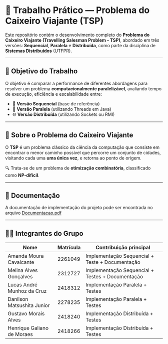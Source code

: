 # 🚚 Trabalho Prático — Problema do Caixeiro Viajante (TSP)

Este repositório contém o desenvolvimento completo do **Problema do Caixeiro Viajante (Travelling Salesman Problem - TSP)**, abordado em três versões: **Sequencial**, **Paralela** e **Distribuída**, como parte da disciplina de **Sistemas Distribuídos** (UTFPR).

---

## 🎯 Objetivo do Trabalho

O objetivo é comparar a performance de diferentes abordagens para resolver um problema **computacionalmente paralelizável**, avaliando tempo de execução, eficiência e escalabilidade entre:

- 🧮 **Versão Sequencial** (base de referência)
- 🔄 **Versão Paralela** (utilizando Threads em Java)
- 🌐 **Versão Distribuída** (utilizando Sockets ou RMI)

---

## 🧩 Sobre o Problema do Caixeiro Viajante

O **TSP** é um problema clássico da ciência da computação que consiste em encontrar o menor caminho possível que percorre um conjunto de cidades, visitando cada uma **uma única vez**, e retorna ao ponto de origem.  

🔍 Trata-se de um problema de **otimização combinatória**, classificado como **NP-difícil**.

---

## 📄 Documentação

A documentação de implementação do projeto pode ser encontrada no arquivo [Documentacao.pdf](./documentacao.pdf)

---

## 👩‍💻 Integrantes do Grupo

| Nome                        | Matrícula  | Contribuição principal                             |
|-----------------------------|------------|----------------------------------------------------|
| Amanda Moura Cavalcante     | 2261049    | Implementação Sequencial + Teste + Documentação    |
| Melina Alves Gonçalves      | 2312727    | Implementação Sequencial + Testes  + Documentação  |
| Lucas André Munhoz da Cruz  | 2418312    | Implementação Paralela + Testes                    |
| Danilson Matsushita Junior  | 2278235    | Implementação Paralela + Testes                    |
| Gustavo Morais Alves        | 2418240    | Implementação Distribuída + Testes                 |
| Henrique Galiano de Moraes  | 2418266    | Implementação Distribuída + Testes                 |


## 
